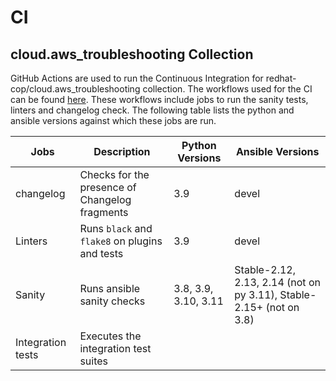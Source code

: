 # CI

##  cloud.aws_troubleshooting Collection

GitHub Actions are used to run the Continuous Integration for redhat-cop/cloud.aws_troubleshooting collection. The workflows used for the CI can be found [here](https://github.com/redhat-cop/cloud.aws_troubleshooting/tree/main/.github/workflows). These workflows include jobs to run the sanity tests, linters and changelog check. The following table lists the python and ansible versions against which these jobs are run.

| Jobs | Description | Python Versions | Ansible Versions |
| ------ |-------| ------ | -----------|
| changelog |Checks for the presence of Changelog fragments | 3.9 | devel |
| Linters | Runs `black` and `flake8` on plugins and tests | 3.9 | devel |
| Sanity | Runs ansible sanity checks | 3.8, 3.9, 3.10, 3.11 | Stable-2.12, 2.13, 2.14 (not on py 3.11), Stable-2.15+ (not on 3.8) |
| Integration tests | Executes the integration test suites| <TBA> | <TBA> |

